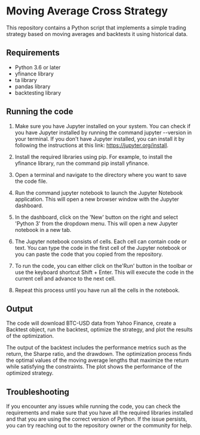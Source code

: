 # Moving Average Cross Strategy
This repository contains a Python script that implements a simple trading strategy based on moving averages and backtests it using historical data.

## Requirements

- Python 3.6 or later
- yfinance library
- ta library
- pandas library
- backtesting library

## Running the code

1. Make sure you have Jupyter installed on your system. You can check if you have Jupyter installed by running the command jupyter --version in your terminal. If you don't have Jupyter installed, you can install it by following the instructions at this link: https://jupyter.org/install.

2. Install the required libraries using pip. For example, to install the yfinance library, run the command pip install yfinance.

3. Open a terminal and navigate to the directory where you want to save the code file.

4. Run the command jupyter notebook to launch the Jupyter Notebook application. This will open a new browser window with the Jupyter dashboard.

5. In the dashboard, click on the 'New' button on the right and select 'Python 3' from the dropdown menu. This will open a new Jupyter notebook in a new tab.

6. The Jupyter notebook consists of cells. Each cell can contain code or text. You can type the code in the first cell of the Jupyter notebook or you can paste the code that you copied from the repository.

7. To run the code, you can either click on the'Run' button in the toolbar or use the keyboard shortcut Shift + Enter. This will execute the code in the current cell and advance to the next cell.

8. Repeat this process until you have run all the cells in the notebook.

## Output
The code will download BTC-USD data from Yahoo Finance, create a Backtest object, run the backtest, optimize the strategy, and plot the results of the optimization.

The output of the backtest includes the performance metrics such as the return, the Sharpe ratio, and the drawdown. The optimization process finds the optimal values of the moving average lengths that maximize the return while satisfying the constraints. The plot shows the performance of the optimized strategy.

## Troubleshooting
If you encounter any issues while running the code, you can check the requirements and make sure that you have all the required libraries installed and that you are using the correct version of Python. If the issue persists, you can try reaching out to the repository owner or the community for help.
